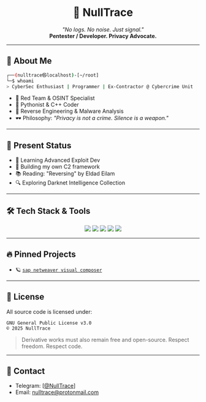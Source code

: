 <h1 align="center">👾 NullTrace</h1>
<p align="center">
  <i>"No logs. No noise. Just signal."</i><br>
  <b>Pentester / Developer. Privacy Advocate.</b>
</p>

---

## 🧠 About Me

```bash
┌──(nulltrace㉿localhost)-[~/root]
└─$ whoami
> CyberSec Enthusiast | Programmer | Ex-Contractor @ Cybercrime Unit
```

- 🔐 Red Team & OSINT Specialist
- 🐍 Pythonist & C++ Coder
- 🧠 Reverse Engineering & Malware Analysis
- 🕶 Philosophy: _"Privacy is not a crime. Silence is a weapon."_

---

## 📌 Present Status
- 🔭 Learning Advanced Exploit Dev
- 🔬 Building my own C2 framework
- 📚 Reading: "Reversing" by Eldad Eilam
- 🔍 Exploring Darknet Intelligence Collection

---

## 🛠 Tech Stack & Tools

<p align="center">
  <img src="https://img.shields.io/badge/OS-Linux-blue?logo=linux">
  <img src="https://img.shields.io/badge/Shell-Bash-informational?logo=gnu-bash">
  <img src="https://img.shields.io/badge/Editor-Neovim-57a143?logo=neovim">
  <img src="https://img.shields.io/badge/Tools-nmap%2C%20Ghidra%2C%20Burp-red">
  <img src="https://img.shields.io/badge/IDE-VSCode-blue?logo=visualstudiocode">
</p>

---

## 🔥 Pinned Projects
- 🪐 [`sap netweaver visual composer`](https://github.com/NULLTRACE0X/CVE-2025-31324)
---


## 🔐 License

All source code is licensed under:

```text
GNU General Public License v3.0
© 2025 NullTrace
```

> Derivative works must also remain free and open-source. Respect freedom. Respect code.

---

## 📡 Contact

- Telegram: [[@NullTrace](https://t.me/NULLTRACE0X)]
- Email: nulltrace@protonmail.com

